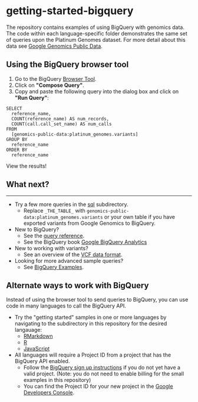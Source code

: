 # getting-started-bigquery

The repository contains examples of using BigQuery with
genomics data. The code within each language-specific folder demonstrates the
same set of queries upon the Platinum Genomes dataset.  For more detail about
this data see [Google Genomics Public Data](https://cloud.google.com/genomics/data/platinum-genomes).

## Using the BigQuery browser tool

1. Go to the BigQuery [Browser Tool](https://bigquery.cloud.google.com/table/genomics-public-data:platinum_genomes.variants).
1. Click on **"Compose Query"**.
1. Copy and paste the following query into the dialog box and click on **"Run Query"**:
```
SELECT
  reference_name,
  COUNT(reference_name) AS num_records,
  COUNT(call.call_set_name) AS num_calls
FROM
  [genomics-public-data:platinum_genomes.variants]
GROUP BY
  reference_name
ORDER BY
  reference_name
```
View the results!

## What next?
----------
  * Try a few more queries in the [sql](./sql) subdirectory.
    + Replace `_THE_TABLE_` with `genomics-public-data:platinum_genomes.variants` or your own table if you have exported variants from Google Genomics to BigQuery.
  * New to BigQuery?
    + See the [query reference](https://developers.google.com/bigquery/query-reference).
    + See the BigQuery book [Google BigQuery Analytics](http://www.wiley.com/WileyCDA/WileyTitle/productCd-1118824822.html)
  * New to working with variants?
    + See an overview of the [VCF data format](http://vcftools.sourceforge.net/VCF-poster.pdf).
  * Looking for more advanced sample queries?
    + See [BigQuery Examples](https://github.com/googlegenomics/bigquery-examples).

Alternate ways to work with BigQuery
--------------------------------------

Instead of using the browser tool to send queries to BigQuery, you can use code in many languages to call the BigQuery API.

* Try the "getting started" samples in one or more languages by navigating to the subdirectory in this repository for the desired langauage:
  + [RMarkdown](./RMarkdown)
  + [R](./R)
  + [JavaScript](./javascript)
* All languages will require a Project ID from a project that has the BigQuery API enabled.
  + Follow the [BigQuery sign up instructions](https://developers.google.com/bigquery/sign-up) if you do not yet have a valid project.  (Note: you do not need to enable billing for the small examples in this repository)
  + You can find the Project ID for your new project in the
  [Google Developers Console](https://console.developers.google.com).


